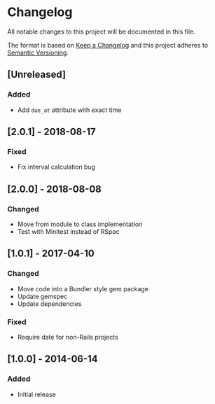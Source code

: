 # Changelog
All notable changes to this project will be documented in this file.

The format is based on [Keep a Changelog](http://keepachangelog.com/en/1.0.0/)
and this project adheres to [Semantic Versioning](http://semver.org/spec/v2.0.0.html).

## [Unreleased]
### Added
- Add `due_at` attribute with exact time

## [2.0.1] - 2018-08-17
### Fixed
- Fix interval calculation bug

## [2.0.0] - 2018-08-08
### Changed
- Move from module to class implementation
- Test with Minitest instead of RSpec

## [1.0.1] - 2017-04-10
### Changed
- Move code into a Bundler style gem package
- Update gemspec
- Update dependencies

### Fixed
- Require date for non-Rails projects

## [1.0.0] - 2014-06-14
### Added
- Initial release
